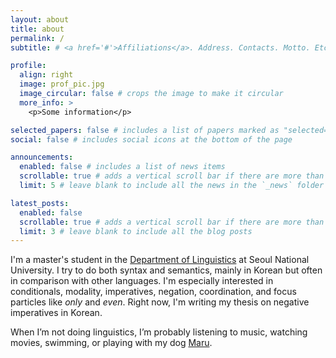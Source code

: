 ```yaml
---
layout: about
title: about
permalink: /
subtitle: # <a href='#'>Affiliations</a>. Address. Contacts. Motto. Etc.

profile:
  align: right
  image: prof_pic.jpg
  image_circular: false # crops the image to make it circular
  more_info: >
    <p>Some information</p>

selected_papers: false # includes a list of papers marked as "selected={true}"
social: false # includes social icons at the bottom of the page

announcements:
  enabled: false # includes a list of news items
  scrollable: true # adds a vertical scroll bar if there are more than 3 news items
  limit: 5 # leave blank to include all the news in the `_news` folder

latest_posts:
  enabled: false
  scrollable: true # adds a vertical scroll bar if there are more than 3 new posts items
  limit: 3 # leave blank to include all the blog posts
---
```


I'm a master's student in the [Department of Linguistics](https://linguist.snu.ac.kr/) at Seoul National University.
I try to do both syntax and semantics, mainly in Korean but often in comparison with other languages.
I'm especially interested in conditionals, modality, imperatives, negation, coordination, and focus particles like *only* and *even*.
Right now, I'm writing my thesis on negative imperatives in Korean.

When I’m not doing linguistics, I’m probably listening to music, watching movies, swimming, or playing with my dog [Maru](../assets/img/maru.jpeg).
